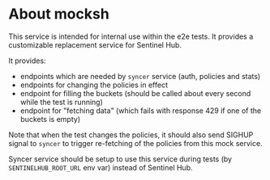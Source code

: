 # About mocksh

This service is intended for internal use within the e2e tests. It provides a customizable replacement service for Sentinel Hub.

It provides:
- endpoints which are needed by `syncer` service (auth, policies and stats)
- endpoints for changing the policies in effect
- endpoint for filling the buckets (should be called about every second while the test is running)
- endpoint for "fetching data" (which fails with response 429 if one of the buckets is empty)

Note that when the test changes the policies, it should also send SIGHUP signal to `syncer` to trigger re-fetching of the policies from this mock service.

Syncer service should be setup to use this service during tests (by `SENTINELHUB_ROOT_URL` env var) instead of Sentinel Hub.

